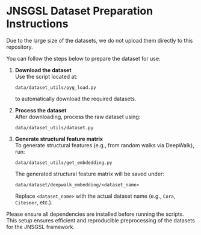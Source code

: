 
# JNSGSL Dataset Preparation Instructions

Due to the large size of the datasets, we do not upload them directly to this repository.

You can follow the steps below to prepare the dataset for use:

1. **Download the dataset**  
   Use the script located at:
   ```
   data/dataset_utils/pyg_load.py
   ```
   to automatically download the required datasets.

2. **Process the dataset**  
   After downloading, process the raw dataset using:
   ```
   data/dataset_utils/dataset.py
   ```

3. **Generate structural feature matrix**  
   To generate structural features (e.g., from random walks via DeepWalk), run:
   ```
   data/dataset_utils/get_embdedding.py
   ```
   The generated structural feature matrix will be saved under:
   ```
   data/dataset/deepwalk_embedding/<dataset_name>
   ```
   Replace `<dataset_name>` with the actual dataset name (e.g., `Cora`, `Citeseer`, etc.).

Please ensure all dependencies are installed before running the scripts. This setup ensures efficient and reproducible preprocessing of the datasets for the JNSGSL framework.
```
